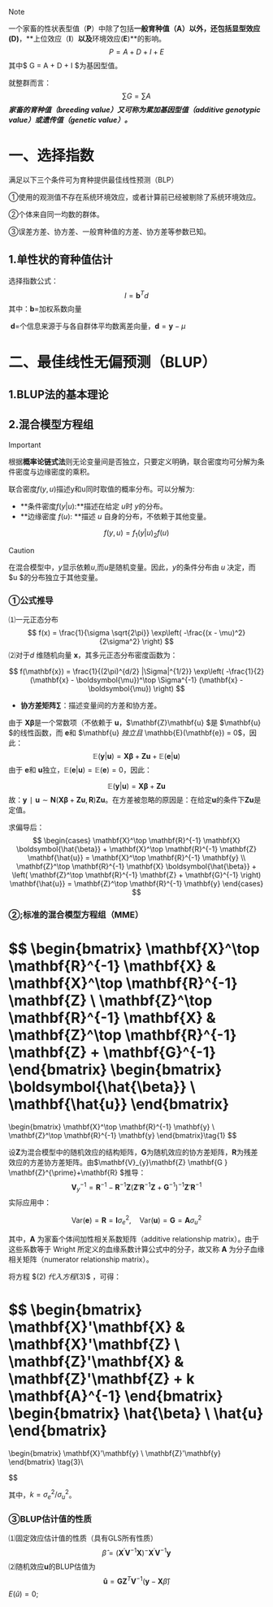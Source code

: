 > [!NOTE]
>
> 一个家畜的性状表型值（$\mathbf{P}$）中除了包括**一般育种值（$\mathbf{A}$）**以外，还包**括显型效应($\mathbf{D}$)**，**上位效应（$\mathbf{I}$）**以及**环境效应($\mathbf{E}$)**的影响。
> $$
> P = A + D + I + E 
> $$
> 其中$ G = A + D + I  $为基因型值。
>
> 就整群而言：
> $$
>  \sum G = \sum A 
> $$
> ***家畜的育种值（breeding value）又可称为累加基因型值（additive genotypic value）或遗传值（genetic value）。*** 

# 一、选择指数

满足以下三个条件可为育种提供最佳线性预测（BLP）

&#9312;使用的观测值不存在系统环境效应，或者计算前已经被剔除了系统环境效应。

&#9313;个体来自同一均数的群体。

&#9314;误差方差、协方差、一般育种值的方差、协方差等参数已知。

## 1.单性状的育种值估计

选择指数公式：
$$
I=\mathbf{b}^{T}d
$$
其中：$\mathbf{b}$=加权系数向量

​	    $\mathbf{d}$=个信息来源于与各自群体平均数离差向量，$\mathbf{d}=\mathbf{y}-\mu$

# 二、最佳线性无偏预测（BLUP）

## 1.BLUP法的基本理论

## 2.混合模型方程组

> [!IMPORTANT]
>
> 根据**概率论链式法**则无论变量间是否独立，只要定义明确，联合密度均可分解为条件密度与边缘密度的乘积。

联合密度$f(y,u)$描述y和u同时取值的概率分布。可以分解为:

* **条件密度$f(y|u)$:**描述在给定 $u$时 $y$的分布。
* **边缘密度 $f(u)$: **描述 $u$ 自身的分布，不依赖于其他变量。

$$
f(y,u)=f_{1}(y|u)_{2}f(u)
$$

> [!CAUTION]
>
> 在混合模型中，$y$显示依赖$u$,而$u$是随机变量。因此，$y$的条件分布由 $u$ 决定，而 $u $的分布独立于其他变量。

### &#9312;公式推导

&#9332;一元正态分布
$$
 f(x) = \frac{1}{\sigma \sqrt{2\pi}} \exp\left( -\frac{(x - \mu)^2}{2\sigma^2} \right) 
$$
&#9333;对于$d$ 维随机向量 $\mathbf{x}$，其多元正态分布密度函数为：

$$
f(\mathbf{x}) = \frac{1}{(2\pi)^{d/2} |\Sigma|^{1/2}} \exp\left( -\frac{1}{2} (\mathbf{x} - \boldsymbol{\mu})^\top \Sigma^{-1} (\mathbf{x} - \boldsymbol{\mu}) \right)
$$

* **协方差矩阵$\sum$**：描述变量间的方差和协方差。

由于 $\mathbf{X}\boldsymbol{\beta}$是一个常数项（不依赖于 $\mathbf{u}$，$\mathbf{Z}\mathbf{u} $是 $\mathbf{u} $的线性函数，而 $\mathbf{e}$和 $\mathbf{u} $独立且$ \mathbb{E}(\mathbf{e}) = 0$，因此：
$$
\mathbb{E}(\mathbf{y} | \mathbf{u}) = \mathbf{X}\boldsymbol{\beta} + \mathbf{Z}\mathbf{u} + \mathbb{E}(\mathbf{e} | \mathbf{u})
$$
由于 $\mathbf{e}$和 $\mathbf{u}$独立，$\mathbb{E}(\mathbf{e} | \mathbf{u}) = \mathbb{E}(\mathbf{e}) = 0$，因此：

$$
\mathbb{E}(\mathbf{y} | \mathbf{u}) = \mathbf{X}\boldsymbol{\beta} + \mathbf{Z}\mathbf{u}
$$
故：$\mathbf{y}∣\mathbf{u}∼\mathbf{N}(\mathbf{X}\mathbf{β}+\mathbf{Zu},\mathbf{R})$$\mathbf{Zu}$。在方差被忽略的原因是：在给定$\mathbf{u}$的条件下$\mathbf{Zu}$是定值。

求偏导后：
$$
\begin{cases}
\mathbf{X}^\top \mathbf{R}^{-1} \mathbf{X} \boldsymbol{\hat{\beta}} + \mathbf{X}^\top \mathbf{R}^{-1} \mathbf{Z} \mathbf{\hat{u}} = \mathbf{X}^\top \mathbf{R}^{-1} \mathbf{y} \\
\mathbf{Z}^\top \mathbf{R}^{-1} \mathbf{X} \boldsymbol{\hat{\beta}} + \left( \mathbf{Z}^\top \mathbf{R}^{-1} \mathbf{Z} + \mathbf{G}^{-1} \right) \mathbf{\hat{u}} = \mathbf{Z}^\top \mathbf{R}^{-1} \mathbf{y}
\end{cases}
$$

### &#9313;;**标准的混合模型方程组（MME）**

$$
\begin{bmatrix}
\mathbf{X}^\top \mathbf{R}^{-1} \mathbf{X} & \mathbf{X}^\top \mathbf{R}^{-1} \mathbf{Z} \\
\mathbf{Z}^\top \mathbf{R}^{-1} \mathbf{X} & \mathbf{Z}^\top \mathbf{R}^{-1} \mathbf{Z} + \mathbf{G}^{-1}
\end{bmatrix}
\begin{bmatrix}
\boldsymbol{\hat{\beta}} \\
\mathbf{\hat{u}}
\end{bmatrix}
=
\begin{bmatrix}
\mathbf{X}^\top \mathbf{R}^{-1} \mathbf{y} \\
\mathbf{Z}^\top \mathbf{R}^{-1} \mathbf{y}
\end{bmatrix}\tag{1}
$$

设$\mathbf{Z}$为混合模型中的随机效应的结构矩阵，$\mathbf{G}$为随机效应的协方差矩阵，$\mathbf{R}$为残差效应的方差协方差矩阵。由$\mathbf{V}_{y}\mathbf{Z} \mathbf{G } \mathbf{Z}^{\prime}+\mathbf{R} $推导：
$$
\mathbf{V}_y^{-1} = \mathbf{R}^{-1} - \mathbf{R}^{-1} \mathbf{Z} (\mathbf{Z}' \mathbf{R}^{-1} \mathbf{Z} + \mathbf{G}^{-1})^{-1} \mathbf{Z}' \mathbf{R}^{-1}
$$
实际应用中：

$$
\text{Var}(\mathbf{e}) = \mathbf{R} = \mathbf{I} \sigma_e^2, \quad \text{Var}(\mathbf{u}) = \mathbf{G} = \mathbf{A} \sigma_u^2\tag{2}
$$

其中，$\mathbf{A}$ 为家畜个体间加性相关系数矩阵（additive relationship matrix）。由于这些系数等于 Wright 所定义的血缘系数计算公式中的分子，故又称 $\mathbf{A}$ 为分子血缘相关矩阵（numerator relationship matrix）。

将方程 $(2) $代入方程$(3)$ ，可得：

$$
\begin{bmatrix}
\mathbf{X}'\mathbf{X} & \mathbf{X}'\mathbf{Z} \\
\mathbf{Z}'\mathbf{X} & \mathbf{Z}'\mathbf{Z} + k \mathbf{A}^{-1}
\end{bmatrix}
\begin{bmatrix}
\hat{\beta} \\
\hat{u}
\end{bmatrix}
=
\begin{bmatrix}
\mathbf{X}'\mathbf{y} \\
\mathbf{Z}'\mathbf{y}
\end{bmatrix}
\tag{3}\\
$$

其中，$k = \sigma_e^2 / \sigma_u^2$。

### &#9314;BLUP估计值的性质

&#9332;固定效应估计值的性质（具有GLS所有性质）
$$
\hat{\beta} =(\mathbf{X}^{\prime} \mathbf{V}^{-1} \mathbf{X })^{-}\mathbf{X}^{\prime} \mathbf{V}^{-1} \mathbf{y}
$$
&#9333;随机效应$\mathbf{u}$的BLUP估值为
$$
\mathbf{\hat{u}}=\mathbf{G}\mathbf{Z}^{T}\mathbf{V}^{-1}(\mathbf{y}-\mathbf{X}\hat{\beta})
$$
$E(\hat{u}) = 0$;